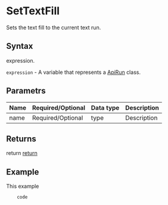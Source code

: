 # SetTextFill

Sets the text fill to the current text run.

## Syntax

expression.

`expression` - A variable that represents a [ApiRun](../ApiRun.md) class.

## Parametrs

| **Name** | **Required/Optional** | **Data type** | **Description** |
| ------------- | ------------- | ------------- | ------------- |
| name | Required/Optional | type | Description |

## Returns

return
[return](todo_link)

## Example

This example

```javascript
	code
```